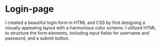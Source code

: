 # Login-page
I created a beautiful login form in HTML and CSS by first designing a visually appealing layout with a harmonious color scheme. I utilized HTML to structure the form elements, including input fields for username and password, and a submit button. 
